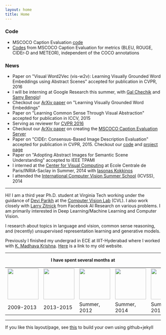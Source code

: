 ```yaml
---
layout: home
title: Home
---
```


<h3>Code</h3>
<ul>
<li> MSCOCO Caption Evaluation <a href="https://github.com/tylin/coco-caption"> code</a></li>
<li> <a href="https://github.com/vrama91/coco-caption">Codes</a> from MSCOCO Caption Evaluation for metrics (BLEU, ROUGE, CIDEr-D and METEOR), independent of the COCO annotations </li>
</ul>	


<h3>News</h3>
<ul>
	<li> Paper on "Visual Word2Vec (vis-w2v): Learning Visually Grounded Word Embeddings using Abstract Scenes" accepted for publication in CVPR, 2016
	<li> I will be interning at Google Research this summer, with <a href="http://ai.stanford.edu/~gal/">Gal Chechik</a> and <a href="http://bengio.abracadoudou.com/">Samy Bengio</a>!
	<li> Checkout our <a href="http://arxiv.org/pdf/1511.07067v1.pdf">ArXiv paper</a> on "Learning Visually Grounded Word Embeddings"
	<li> Paper on "Learning Common Sense Through Visual Abstraction" accepted for publication in ICCV, 2015
	<li> Serving as reviewer for <a href="http://pamitc.org/cvpr16/">CVPR 2016</a></li>
	<li> Checkout our <a href="http://arxiv.org/abs/1504.00325"> ArXiv paper</a> on creating the <a href="http://mscoco.org/dataset/#captions">MSCOCO Caption Evaluation Server</a>
 	<li> Paper on "CIDEr: Consensus-Based Image Description Evaluation" accepted for publication in CVPR, 2015. Checkout our <a href="https://github.com/vrama91/cider">code</a> and <a href="http://vrama91.github.io/cider/">project page</a></li>
	<li> Paper on "Adopting Abstract Images for Semantic Scene Understanding" accepted to IEEE TPAMI</li>
	<li> I interned at the <a href='http://cvn.ecp.fr/'>Center for Visual Computing</a> at Ecole Centrale de Paris/INRIA-Saclay in Summer, 2014 with <a href="http://cvn.ecp.fr/personnel/iasonas/">Iasonas Kokkinos</a></li>
	<li> I attended the <a href='http://svg.dmi.unict.it/icvss2014/'>International Computer Vision Summer School</a> (ICVSS), 2014</li>
</ul>
<hr/>
Hi! I am a third year Ph.D. student at Virginia Tech working under the guidance of <a href='http://filebox.ece.vt.edu/~parikh'>Devi Parikh</a> at the <a href='https://filebox.ece.vt.edu/~parikh/CVL.html'>Computer Vision Lab</a> (CVL). I also work closely with <a href="http://www.larryzitnick.org">Larry Zitnick</a> from Facebook AI Research on various problems. I am primarily interested in Deep Learning/Machine Learning and Computer Vision. 

I research about topics in language and vision, common sense reasoning, and (recently) unsupervised representation learning and generative models. 

Previously I finished my undergrad in ECE at IIIT-Hyderabad where I worked with <a href='http://www.iiit.ac.in/people/faculty/mkrishna'>K. Madhava Krishna</a>. <a href='https://sites.google.com/site/vrama91/'>Here</a> is a link to my old website.
<hr/>
<div align="center"><b>I have spent several months at</b></div>
<div align="center">
<table text-align="center"><tr><td>
	<a href='http://iiit.ac.in'><img src='public/images/iiit.png' width='100'></a></td> <td><a href='http://www.vt.edu'><img src='public/images/vt.png' width='100'></a></td><td><a href='http://www.siemens.com'><img src='public/images/siemens.png' width='100'></a></td><td><a href='http://www.inria.fr/en/centre/saclay'><img src='public/images/inria.png' width='100'></a></td><td><a href='http://cvn.ecp.fr/'><img src='public/images/centrale.png' width='100'></a></td></tr>
	<tr><td>2009-2013</td><td>2013-2015</td><td>Summer, 2012</td><td>Summer, 2014</td><td>Summer, 2014</td></tr>
</table>
</div>
<hr/>
If you like this layout/page, see <a href='demo-post'> this</a> to build your own using github+jekyll 
